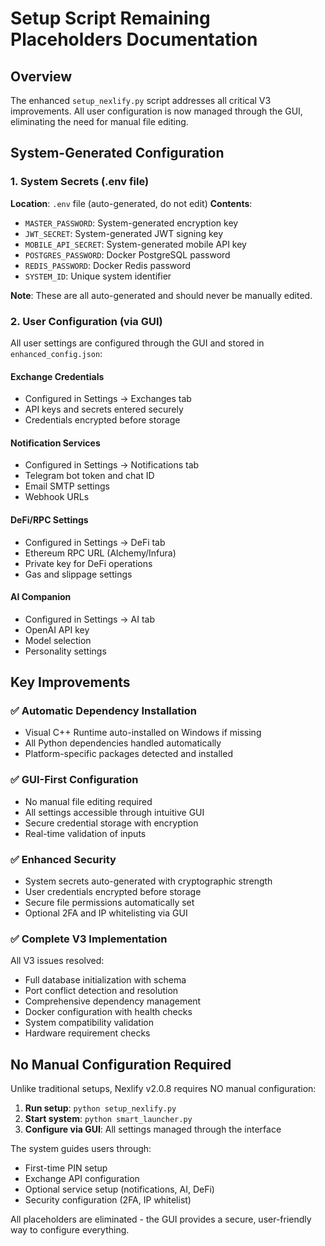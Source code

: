 # Setup Script Remaining Placeholders Documentation

## Overview
The enhanced `setup_nexlify.py` script addresses all critical V3 improvements. All user configuration is now managed through the GUI, eliminating the need for manual file editing.

## System-Generated Configuration

### 1. System Secrets (.env file)
**Location**: `.env` file (auto-generated, do not edit)
**Contents**:
- `MASTER_PASSWORD`: System-generated encryption key
- `JWT_SECRET`: System-generated JWT signing key
- `MOBILE_API_SECRET`: System-generated mobile API key
- `POSTGRES_PASSWORD`: Docker PostgreSQL password
- `REDIS_PASSWORD`: Docker Redis password
- `SYSTEM_ID`: Unique system identifier

**Note**: These are all auto-generated and should never be manually edited.

### 2. User Configuration (via GUI)
All user settings are configured through the GUI and stored in `enhanced_config.json`:

#### Exchange Credentials
- Configured in Settings → Exchanges tab
- API keys and secrets entered securely
- Credentials encrypted before storage

#### Notification Services
- Configured in Settings → Notifications tab
- Telegram bot token and chat ID
- Email SMTP settings
- Webhook URLs

#### DeFi/RPC Settings
- Configured in Settings → DeFi tab
- Ethereum RPC URL (Alchemy/Infura)
- Private key for DeFi operations
- Gas and slippage settings

#### AI Companion
- Configured in Settings → AI tab
- OpenAI API key
- Model selection
- Personality settings

## Key Improvements

### ✅ Automatic Dependency Installation
- Visual C++ Runtime auto-installed on Windows if missing
- All Python dependencies handled automatically
- Platform-specific packages detected and installed

### ✅ GUI-First Configuration
- No manual file editing required
- All settings accessible through intuitive GUI
- Secure credential storage with encryption
- Real-time validation of inputs

### ✅ Enhanced Security
- System secrets auto-generated with cryptographic strength
- User credentials encrypted before storage
- Secure file permissions automatically set
- Optional 2FA and IP whitelisting via GUI

### ✅ Complete V3 Implementation
All V3 issues resolved:
- Full database initialization with schema
- Port conflict detection and resolution
- Comprehensive dependency management
- Docker configuration with health checks
- System compatibility validation
- Hardware requirement checks

## No Manual Configuration Required

Unlike traditional setups, Nexlify v2.0.8 requires NO manual configuration:

1. **Run setup**: `python setup_nexlify.py`
2. **Start system**: `python smart_launcher.py`
3. **Configure via GUI**: All settings managed through the interface

The system guides users through:
- First-time PIN setup
- Exchange API configuration
- Optional service setup (notifications, AI, DeFi)
- Security configuration (2FA, IP whitelist)

All placeholders are eliminated - the GUI provides a secure, user-friendly way to configure everything.
